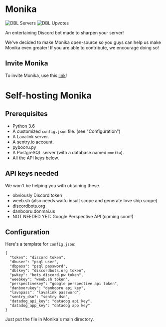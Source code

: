 # Monika
![DBL Servers](https://discordbots.org/api/widget/servers/399315651338043392.svg) ![DBL Upvotes](https://discordbots.org/api/widget/upvotes/399315651338043392.svg)

An entertaining Discord bot made to sharpen your server!

We've decided to make Monika open-source so you guys can help us make Monika even greater!
If you are able to contribute, we encourage doing so!
## Invite Monika
To invite Monika, use this [link](https://discordapp.com/oauth2/authorize?client_id=399315651338043392&permissions=8&scope=bot "Invite Link")!
# Self-hosting Monika
## Prerequisites
* Python 3.6
* A customized `config.json` file. (see "Configuration")
* A Lavalink server.
* A sentry.io account.
* pybooru.py
* A PostgreSQL server (with a database named `monika`).
* All the API keys below.
## API keys needed
We won't be helping you with obtaining these.
* obviously Discord token
* weeb.sh (also needs waifu insult scope and generate love ship scope)
* discordbots.org
* danbooru.donmai.us
* NOT NEEDED YET: Google Perspective API (coming soon!)
## Configuration
Here's a template for `config.json`:
```
{
  "token": "discord token",
  "dbuser": "psql user",
  "dbpass": "psql password",
  "dblkey": "discordbots.org token",
  "pwkey": "bots.discord.pw token",
  "weebkey": "weeb.sh token",
  "perspectivekey": "google perspective api token",
  "danboorukey": "danbooru api key",
  "lavapass": "lavalink password",
  "sentry_dsn": "sentry dsn",
  "datadog_api_key": "datadog api key",
  "datadog_app_key": "datadog app key"
}
```
Just put the file in Monika's main directory.
